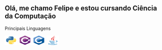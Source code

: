 
## **Olá, me chamo Felipe e estou cursando Ciência da Computação**

Principais Linguagens

<div align="left">
<img align="center" alt="Rafa-Python" height="30" width="40" src="https://raw.githubusercontent.com/devicons/devicon/master/icons/python/python-original.svg">
  <img align="center" alt="Rafa-Csharp" height="30" width="40" src="https://raw.githubusercontent.com/devicons/devicon/master/icons/csharp/csharp-original.svg">
 <img align="center" alt="Rafa-C" height="30" width="40" src="https://raw.githubusercontent.com/devicons/devicon/master/icons/c/c-original.svg">
 <img align="center" alt="Rafa-C" height="30" width="40" src="https://raw.githubusercontent.com/devicons/devicon/master/icons/java/java-original.svg">
 </div>
